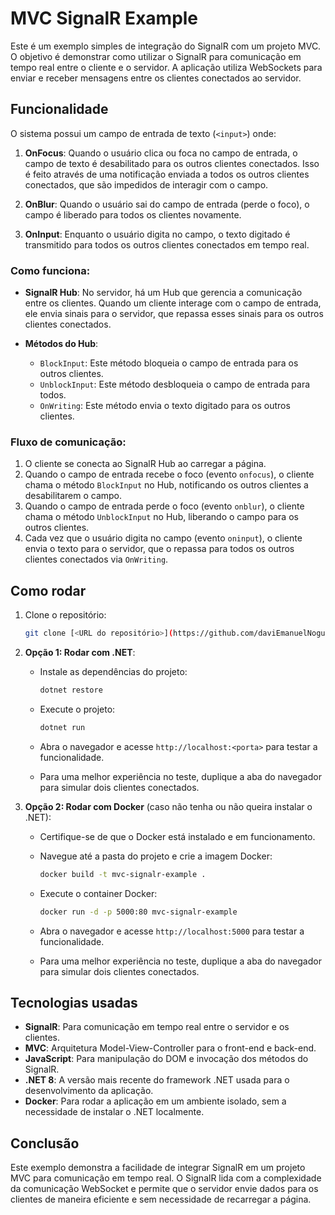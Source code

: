 # MVC SignalR Example

Este é um exemplo simples de integração do SignalR com um projeto MVC. O objetivo é demonstrar como utilizar o SignalR para comunicação em tempo real entre o cliente e o servidor. A aplicação utiliza WebSockets para enviar e receber mensagens entre os clientes conectados ao servidor.

## Funcionalidade

O sistema possui um campo de entrada de texto (`<input>`) onde:

1. **OnFocus**: Quando o usuário clica ou foca no campo de entrada, o campo de texto é desabilitado para os outros clientes conectados. Isso é feito através de uma notificação enviada a todos os outros clientes conectados, que são impedidos de interagir com o campo.
   
2. **OnBlur**: Quando o usuário sai do campo de entrada (perde o foco), o campo é liberado para todos os clientes novamente.
   
3. **OnInput**: Enquanto o usuário digita no campo, o texto digitado é transmitido para todos os outros clientes conectados em tempo real.

### Como funciona:

- **SignalR Hub**: No servidor, há um Hub que gerencia a comunicação entre os clientes. Quando um cliente interage com o campo de entrada, ele envia sinais para o servidor, que repassa esses sinais para os outros clientes conectados.
  
- **Métodos do Hub**:
  - `BlockInput`: Este método bloqueia o campo de entrada para os outros clientes.
  - `UnblockInput`: Este método desbloqueia o campo de entrada para todos.
  - `OnWriting`: Este método envia o texto digitado para os outros clientes.

### Fluxo de comunicação:

1. O cliente se conecta ao SignalR Hub ao carregar a página.
2. Quando o campo de entrada recebe o foco (evento `onfocus`), o cliente chama o método `BlockInput` no Hub, notificando os outros clientes a desabilitarem o campo.
3. Quando o campo de entrada perde o foco (evento `onblur`), o cliente chama o método `UnblockInput` no Hub, liberando o campo para os outros clientes.
4. Cada vez que o usuário digita no campo (evento `oninput`), o cliente envia o texto para o servidor, que o repassa para todos os outros clientes conectados via `OnWriting`.

## Como rodar

1. Clone o repositório:
    ```bash
    git clone [<URL do repositório>](https://github.com/daviEmanuelNogueira/SampleSignalR.git)
    ```

2. **Opção 1: Rodar com .NET**:

    - Instale as dependências do projeto:
        ```bash
        dotnet restore
        ```

    - Execute o projeto:
        ```bash
        dotnet run
        ```

    - Abra o navegador e acesse `http://localhost:<porta>` para testar a funcionalidade.
    - Para uma melhor experiência no teste, duplique a aba do navegador para simular dois clientes conectados.

3. **Opção 2: Rodar com Docker** (caso não tenha ou não queira instalar o .NET):

    - Certifique-se de que o Docker está instalado e em funcionamento.
    - Navegue até a pasta do projeto e crie a imagem Docker:
        ```bash
        docker build -t mvc-signalr-example .
        ```

    - Execute o container Docker:
        ```bash
        docker run -d -p 5000:80 mvc-signalr-example
        ```

    - Abra o navegador e acesse `http://localhost:5000` para testar a funcionalidade.
    - Para uma melhor experiência no teste, duplique a aba do navegador para simular dois clientes conectados.

## Tecnologias usadas

- **SignalR**: Para comunicação em tempo real entre o servidor e os clientes.
- **MVC**: Arquitetura Model-View-Controller para o front-end e back-end.
- **JavaScript**: Para manipulação do DOM e invocação dos métodos do SignalR.
- **.NET 8**: A versão mais recente do framework .NET usada para o desenvolvimento da aplicação.
- **Docker**: Para rodar a aplicação em um ambiente isolado, sem a necessidade de instalar o .NET localmente.

## Conclusão

Este exemplo demonstra a facilidade de integrar SignalR em um projeto MVC para comunicação em tempo real. O SignalR lida com a complexidade da comunicação WebSocket e permite que o servidor envie dados para os clientes de maneira eficiente e sem necessidade de recarregar a página.
